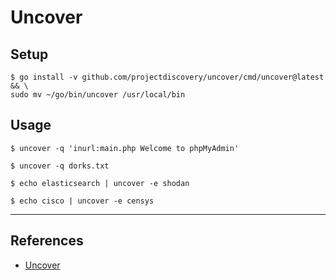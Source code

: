 # Uncover

## Setup

```
$ go install -v github.com/projectdiscovery/uncover/cmd/uncover@latest && \
sudo mv ~/go/bin/uncover /usr/local/bin
```

## Usage

`$ uncover -q 'inurl:main.php Welcome to phpMyAdmin'`

`$ uncover -q dorks.txt`

`$ echo elasticsearch | uncover -e shodan`

`$ echo cisco | uncover -e censys`

---
## References

- [Uncover](https://github.com/projectdiscovery/uncover)